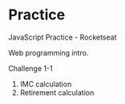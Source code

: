 # Practice
 JavaScript Practice - Rocketseat

 Web programming intro.

 Challenge 1-1

 1. IMC calculation
 2. Retirement calculation

